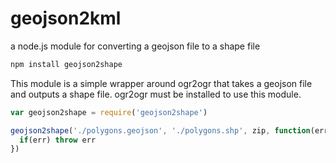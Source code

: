 geojson2kml
===========

a node.js module for converting a geojson file to a shape file

```bash
npm install geojson2shape
```

This module is a simple wrapper around ogr2ogr that takes a geojson file and outputs a shape file. ogr2ogr must be installed to use this module. 

```javascript
var geojson2shape = require('geojson2shape')

geojson2shape('./polygons.geojson', './polygons.shp', zip, function(err){
  if(err) throw err
})
```

